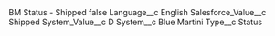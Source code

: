 <?xml version="1.0" encoding="UTF-8"?>
<CustomMetadata xmlns="http://soap.sforce.com/2006/04/metadata" xmlns:xsi="http://www.w3.org/2001/XMLSchema-instance" xmlns:xsd="http://www.w3.org/2001/XMLSchema">
    <label>BM Status - Shipped</label>
    <protected>false</protected>
    <values>
        <field>Language__c</field>
        <value xsi:type="xsd:string">English</value>
    </values>
    <values>
        <field>Salesforce_Value__c</field>
        <value xsi:type="xsd:string">Shipped</value>
    </values>
    <values>
        <field>System_Value__c</field>
        <value xsi:type="xsd:string">D</value>
    </values>
    <values>
        <field>System__c</field>
        <value xsi:type="xsd:string">Blue Martini</value>
    </values>
    <values>
        <field>Type__c</field>
        <value xsi:type="xsd:string">Status</value>
    </values>
</CustomMetadata>
